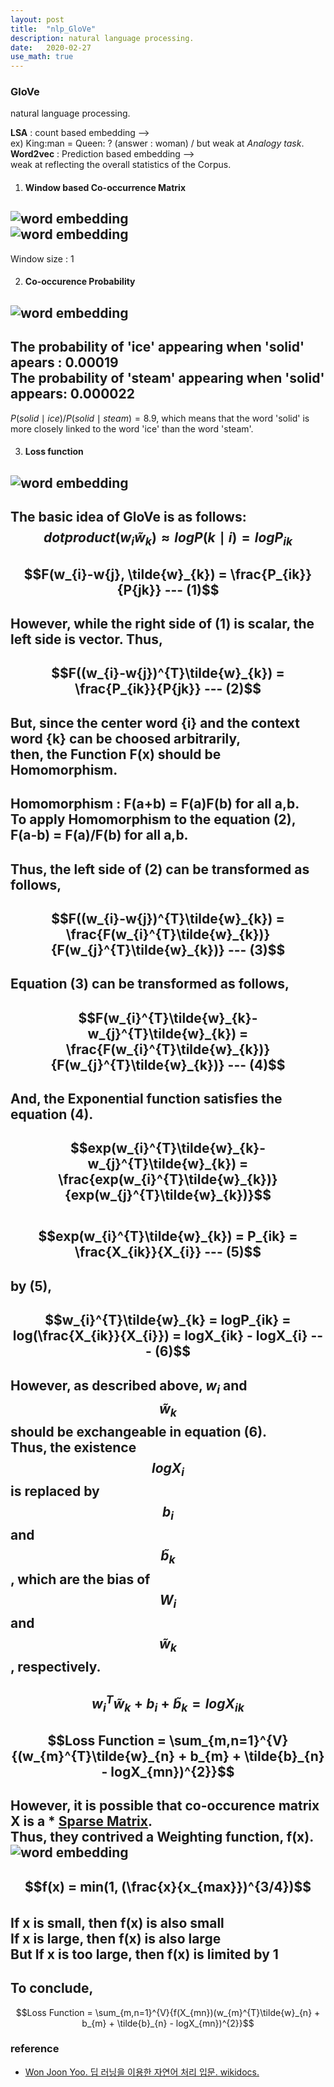 ```yaml
---
layout: post
title:  "nlp_GloVe"
description: natural language processing.
date:   2020-02-27
use_math: true
---
```


### GloVe
natural language processing.

**LSA** : count based embedding -->  
ex) King:man = Queen: ? (answer : woman) / but weak at *Analogy task*.  
**Word2vec** : Prediction based embedding -->  
weak at reflecting the overall statistics of the Corpus.  

 1. #### Window based Co-occurrence Matrix
![word embedding](https://drive.google.com/uc?export=view&id=1wrowZoJfD0nJeq0vCiP11Kop71rDhPXk)  
![word embedding](https://drive.google.com/uc?export=view&id=1xfn7tB5bWTy_n_TrH0mAbMuSUNJ-b57h)  
---  
Window size : 1  

 2. #### Co-occurence Probability
![word embedding](https://drive.google.com/uc?export=view&id=19Tm60I075lcZpCZ2Qt9d12gp5nWI1rPc)  
---  
The probability of 'ice' appearing when 'solid' apears : 0.00019  
The probability of 'steam' appearing when 'solid' appears: 0.000022  
---  
$P(solid \mid ice) / P(solid \mid steam) = 8.9$, which means that the word 'solid' is more closely linked to the word 'ice' than the word 'steam'.

 3. #### Loss function
![word embedding](https://drive.google.com/uc?export=view&id=1P-M1Kw67qKq3NVpdHiHAy964Jv1OtIEI)  
---  
The basic idea of **GloVe** is as follows:    
$$dot product(w_{i} \tilde{w}_{k}) \approx logP(k \mid i) = log P_{ik}$$  
---  
$$F(w_{i}-w{j}, \tilde{w}_{k}) = \frac{P_{ik}}{P{jk}} --- (1)$$  
---  
However, while the right side of (1) is scalar, the left side is vector. Thus,  
---  
$$F((w_{i}-w{j})^{T}\tilde{w}_{k}) = \frac{P_{ik}}{P{jk}} --- (2)$$  
---  
But, since the center word {i} and the context word {k} can be choosed arbitrarily,  
then, the Function F(x) should be **Homomorphism**.  
---  
Homomorphism : F(a+b) = F(a)F(b) for all a,b.  
To apply Homomorphism to the equation (2),  
F(a-b) = F(a)/F(b) for all a,b.  
---  
Thus, the left side of (2) can be transformed as follows,  
---  
$$F((w_{i}-w{j})^{T}\tilde{w}_{k}) = \frac{F(w_{i}^{T}\tilde{w}_{k})}{F(w_{j}^{T}\tilde{w}_{k})} --- (3)$$  
---  
Equation (3) can be transformed as follows,  
---  
$$F(w_{i}^{T}\tilde{w}_{k}-w_{j}^{T}\tilde{w}_{k}) = \frac{F(w_{i}^{T}\tilde{w}_{k})}{F(w_{j}^{T}\tilde{w}_{k})} --- (4)$$  
---  
And, the Exponential function satisfies the equation (4).  
---  
$$exp(w_{i}^{T}\tilde{w}_{k}-w_{j}^{T}\tilde{w}_{k}) = \frac{exp(w_{i}^{T}\tilde{w}_{k})}{exp(w_{j}^{T}\tilde{w}_{k})}$$  
$$exp(w_{i}^{T}\tilde{w}_{k}) = P_{ik} = \frac{X_{ik}}{X_{i}} --- (5)$$  
---  
by (5),  
---  
$$w_{i}^{T}\tilde{w}_{k} = logP_{ik} = log(\frac{X_{ik}}{X_{i}}) = logX_{ik} - logX_{i} --- (6)$$  
---  
However, as described above, $w_{i}$ and $$\tilde{w}_{k}$$ should be exchangeable in equation (6).  
Thus, the existence $$logX_{i}$$ is replaced by $$b_{i}$$ and $$\tilde{b}_{k}$$, which are the bias of $$W_{i}$$ and $$\tilde{w}_{k}$$, respectively.  
---  
$$w^{T}_{i}\tilde{w}_{k} + b_{i} + \tilde{b}_{k} = logX_{ik}$$  
---  
$$Loss Function = \sum_{m,n=1}^{V}{(w_{m}^{T}\tilde{w}_{n} + b_{m} + \tilde{b}_{n} - logX_{mn})^{2}}$$  
---  
However, it is possible that **co-occurence matrix X** is a * [Sparse Matrix](https://en.wikipedia.org/wiki/Sparse_matrix).  
Thus, they contrived a **Weighting function**, f(x).  
![word embedding](https://drive.google.com/uc?export=view&id=1Rr0Cud0Xv0n1cSKfd3YVNwiQ7_NlDX3i)  
---  
$$f(x) = min(1, (\frac{x}{x_{max}})^{3/4})$$  
If x is small, then f(x) is also small  
If x is large, then f(x) is also large  
But If x is **too** large, then f(x) is limited by 1  
---  
To conclude,  
---  
$$Loss Function = \sum_{m,n=1}^{V}{f(X_{mn})(w_{m}^{T}\tilde{w}_{n} + b_{m} + \tilde{b}_{n} - logX_{mn})^{2}}$$  
 
### reference
* [Won Joon Yoo. 딥 러닝을 이용한 자연어 처리 입문. wikidocs.](https://wikidocs.net/22885)
